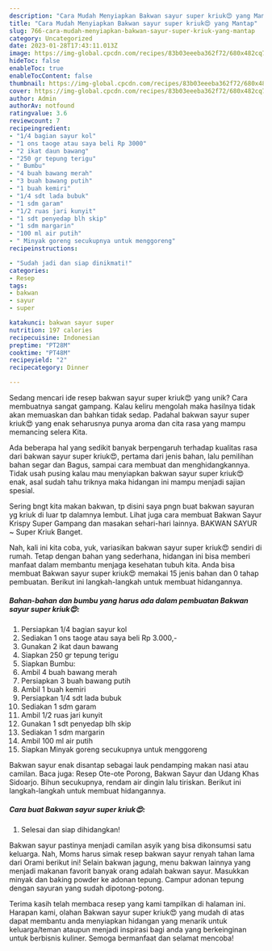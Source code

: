 ```yaml
---
description: "Cara Mudah Menyiapkan Bakwan sayur super kriuk😍 yang Mantap"
title: "Cara Mudah Menyiapkan Bakwan sayur super kriuk😍 yang Mantap"
slug: 766-cara-mudah-menyiapkan-bakwan-sayur-super-kriuk-yang-mantap
category: Uncategorized
date: 2023-01-28T17:43:11.013Z
image: https://img-global.cpcdn.com/recipes/83b03eeeba362f72/680x482cq70/bakwan-sayur-super-kriuk-foto-resep-utama.jpg
hideToc: false
enableToc: true
enableTocContent: false
thumbnail: https://img-global.cpcdn.com/recipes/83b03eeeba362f72/680x482cq70/bakwan-sayur-super-kriuk-foto-resep-utama.jpg
cover: https://img-global.cpcdn.com/recipes/83b03eeeba362f72/680x482cq70/bakwan-sayur-super-kriuk-foto-resep-utama.jpg
author: Admin
authorAv: notfound
ratingvalue: 3.6
reviewcount: 7
recipeingredient:
- "1/4 bagian sayur kol"
- "1 ons taoge atau saya beli Rp 3000"
- "2 ikat daun bawang"
- "250 gr tepung terigu"
- " Bumbu"
- "4 buah bawang merah"
- "3 buah bawang putih"
- "1 buah kemiri"
- "1/4 sdt lada bubuk"
- "1 sdm garam"
- "1/2 ruas jari kunyit"
- "1 sdt penyedap blh skip"
- "1 sdm margarin"
- "100 ml air putih"
- " Minyak goreng secukupnya untuk menggoreng"
recipeinstructions:

- "Sudah jadi dan siap dinikmati!"
categories:
- Resep
tags:
- bakwan
- sayur
- super

katakunci: bakwan sayur super 
nutrition: 197 calories
recipecuisine: Indonesian
preptime: "PT28M"
cooktime: "PT48M"
recipeyield: "2"
recipecategory: Dinner

---
```





Sedang mencari ide resep bakwan sayur super kriuk😍 yang unik? Cara membuatnya sangat gampang. Kalau keliru mengolah maka hasilnya tidak akan memuaskan dan bahkan tidak sedap. Padahal bakwan sayur super kriuk😍 yang enak seharusnya punya aroma dan cita rasa yang mampu memancing selera Kita.





Ada beberapa hal yang sedikit banyak berpengaruh terhadap kualitas rasa dari bakwan sayur super kriuk😍, pertama dari jenis bahan, lalu pemilihan bahan segar dan Bagus, sampai cara membuat dan menghidangkannya. Tidak usah pusing kalau mau menyiapkan bakwan sayur super kriuk😍 enak,      asal sudah tahu triknya maka hidangan ini mampu menjadi sajian spesial.














Sering bngt kita makan bakwan, tp disini saya pngn buat bakwan sayuran yg kriuk di luar tp dalamnya lembut. Lihat juga cara membuat Bakwan Sayur Krispy Super Gampang dan masakan sehari-hari lainnya. BAKWAN SAYUR ~ Super Kriuk Banget.






Nah, kali ini kita coba, yuk, variasikan bakwan sayur super kriuk😍 sendiri di rumah. Tetap dengan bahan yang sederhana, hidangan ini bisa memberi manfaat dalam membantu menjaga kesehatan tubuh kita. Anda bisa membuat Bakwan sayur super kriuk😍 memakai 15 jenis bahan dan 0 tahap pembuatan. Berikut ini langkah-langkah untuk membuat hidangannya.

<!--inarticleads1-->

##### Bahan-bahan dan bumbu yang harus ada dalam pembuatan Bakwan sayur super kriuk😍:

1. Persiapkan 1/4 bagian sayur kol
1. Sediakan 1 ons taoge atau saya beli Rp 3.000,-
1. Gunakan 2 ikat daun bawang
1. Siapkan 250 gr tepung terigu
1. Siapkan  Bumbu:
1. Ambil 4 buah bawang merah
1. Persiapkan 3 buah bawang putih
1. Ambil 1 buah kemiri
1. Persiapkan 1/4 sdt lada bubuk
1. Sediakan 1 sdm garam
1. Ambil 1/2 ruas jari kunyit
1. Gunakan 1 sdt penyedap blh skip
1. Sediakan 1 sdm margarin
1. Ambil 100 ml air putih
1. Siapkan  Minyak goreng secukupnya untuk menggoreng


Bakwan sayur enak disantap sebagai lauk pendamping makan nasi atau camilan. Baca juga: Resep Ote-ote Porong, Bakwan Sayur dan Udang Khas Sidoarjo. Bihun secukupnya, rendam air dingin lalu tiriskan. Berikut ini langkah-langkah untuk membuat hidangannya. 

<!--inarticleads2-->

##### Cara buat Bakwan sayur super kriuk😍:


1. Selesai dan siap dihidangkan!

Bakwan sayur pastinya menjadi camilan asyik yang bisa dikonsumsi satu keluarga. Nah, Moms harus simak resep bakwan sayur renyah tahan lama dari Orami berikut ini! Selain bakwan jagung, menu bakwan lainnya yang menjadi makanan favorit banyak orang adalah bakwan sayur. Masukkan minyak dan baking powder ke adonan tepung. Campur adonan tepung dengan sayuran yang sudah dipotong-potong. 

Terima kasih telah membaca resep yang kami tampilkan di halaman ini. Harapan kami, olahan Bakwan sayur super kriuk😍 yang mudah di atas dapat membantu anda menyiapkan hidangan yang menarik untuk keluarga/teman ataupun menjadi inspirasi bagi anda yang berkeinginan untuk berbisnis kuliner. Semoga bermanfaat dan selamat mencoba!
